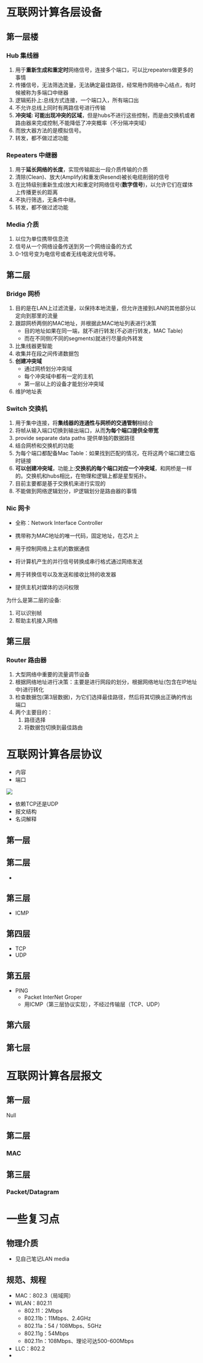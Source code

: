 # 互联网计算各层设备

## 第一层楼

### Hub 集线器

1. 用于**重新生成和重定时**网络信号，连接多个端口，可以比repeaters做更多的事情
2. 传播信号，无法筛选流量，无法确定最佳路径，经常用作网络中心结点，有时候被称为多端口中继器
3. 逻辑拓扑上:总线方式连接，一个端口入，所有端口出
4. 不允许总线上同时有两路信号进行传输
5. **冲突域: 可能出现冲突的区域**，但是hubs不进行这些控制，而是由交换机或者路由器来完成控制,不能降低了冲突概率（不分隔冲突域）
6. 而放大器方法的是模拟信号。
7. 转发，都不做过滤功能

### Repeaters 中继器

1. 用于**延长网络的长度**，实现传输超出一段介质传输的介质
2. 清除(Clean)、放大(Amplify)和重发(Resend)被长电缆削弱的信号
3. 在比特级别重新生成(放大)和重定时网络信号(**数字信号**)，以允许它们在媒体上传播更长的距离
4. 不执行筛选，无条件中继。
5. 转发，都不做过滤功能

### Media 介质

1. 以位为单位携带信息流
2. 信号从一个网络设备传送到另一个网络设备的方式
3. 0-1信号变为电信号或者无线电波光信号等。

## 第二层

### Bridge 网桥

1. 目的是在LAN上过滤流量，以保持本地流量，但允许连接到LAN的其他部分以定向到那里的流量
2. 跟踪网桥两侧的MAC地址，并根据此MAC地址列表进行决策
   + 目的地址如果在同一端，就不进行转发(不必进行转发，MAC Table)
   + 而在不同侧(不同的segments)就进行尽量向外转发
3. 比集线器更智能
4. 收集并在段之间传递数据包
5. **创建冲突域**
   + 通过网桥划分冲突域
   + 每个冲突域中都有一定的主机
   + 第一层以上的设备才能划分冲突域
6. 维护地址表

### Switch 交换机

1. 用于集中连接，将**集线器的连通性与网桥的交通管制**相结合
2. 将帧从输入端口切换到输出端口，从而**为每个端口提供全带宽**
3. provide separate data paths 提供单独的数据路径
4. 结合网桥和交换机的功能
5. 为每个端口都配备Mac Table：如果找到匹配的情况，在将这两个端口建立临时链接
6. **可以创建冲突域**，功能上:**交换机的每个端口对应一个冲突域**，和网桥是一样的。交换机和hubs相比，在物理和逻辑上都是星型拓扑。
7. 目前主要都是基于交换机来进行实现的
8. 不能做到网络逻辑划分，IP逻辑划分是路由器的事情

### Nic 网卡

- 全称：Network Interface Controller

- 携带称为MAC地址的唯一代码，固定地址，在芯片上
- 用于控制网络上主机的数据通信
- 将计算机产生的并行信号转换成串行格式通过网络发送
- 用于转换信号以及发送和接收比特的收发器
- 提供主机对媒体的访问权限

为什么是第二层的设备:

1. 可以识别帧
2. 帮助主机接入网络

## 第三层

### Router 路由器

1. 大型网络中重要的流量调节设备
2. 根据网络地址进行决策：主要是进行网段的划分，根据网络地址(包含在IP地址中)进行转化
3. 检查数据包(第3层数据)，为它们选择最佳路径，然后将其切换出正确的传出端口
4. 两个主要目的：
   1. 路径选择
   2. 将数据包切换到最佳路由

# 互联网计算各层协议

- 内容
- 端口

![](https://peng-img.oss-cn-shanghai.aliyuncs.com/markdown-img/1.png)

- 依赖TCP还是UDP
- 报文结构
- 名词解释

## 第一层

## 第二层

- 

## 第三层

- ICMP

## 第四层

- TCP
- UDP

## 第五层

- PING
  - Packet InterNet Groper
  - 用ICMP（第三层协议实现），不经过传输层（TCP、UDP）

## 第六层

## 第七层

# 互联网计算各层报文

## 第一层

Null

## 第二层

### MAC

## 第三层

### Packet/Datagram

# 一些复习点

## 物理介质

- 见自己笔记LAN media

## 规范、规程

- MAC：802.3（局域网）
- WLAN：802.11
  - 802.11：2Mbps
  - 802.11b：11Mbps、2.4GHz
  - 802.11a：54 / 108Mbps、5GHz
  - 802.11g：54Mbps
  - 802.11n：108Mbps、理论可达500-600Mbps
- LLC：802.2
- 